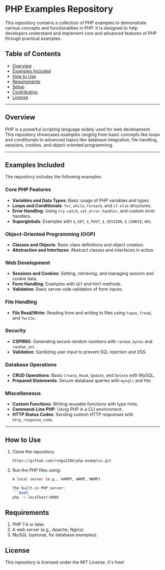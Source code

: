 # PHP Examples Repository

This repository contains a collection of PHP examples to demonstrate various concepts and functionalities in PHP. It is designed to help developers understand and implement core and advanced features of PHP through practical examples.

## Table of Contents
- [Overview](#overview)
- [Examples Included](#examples-included)
- [How to Use](#how-to-use)
- [Requirements](#requirements)
- [Setup](#setup)
- [Contributing](#contributing)
- [License](#license)

---

## Overview

PHP is a powerful scripting language widely used for web development. This repository showcases examples ranging from basic concepts like loops and conditionals to advanced topics like database integration, file handling, sessions, cookies, and object-oriented programming.

---

## Examples Included

The repository includes the following examples:

### Core PHP Features
- **Variables and Data Types**: Basic usage of PHP variables and types.
- **Loops and Conditionals**: `for`, `while`, `foreach`, and `if-else` structures.
- **Error Handling**: Using `try-catch`, `set_error_handler`, and custom error handlers.
- **Superglobals**: Examples with `$_GET`, `$_POST`, `$_SESSION`, `$_COOKIE`, etc.

### Object-Oriented Programming (OOP)
- **Classes and Objects**: Basic class definitions and object creation.
- **Abstraction and Interfaces**: Abstract classes and interfaces in action.

### Web Development
- **Sessions and Cookies**: Setting, retrieving, and managing session and cookie data.
- **Form Handling**: Examples with `GET` and `POST` methods.
- **Validation**: Basic server-side validation of form inputs.

### File Handling
- **File Read/Write**: Reading from and writing to files using `fopen`, `fread`, and `fwrite`.

### Security
- **CSPRNG**: Generating secure random numbers with `random_bytes` and `random_int`.
- **Validation**: Sanitizing user input to prevent SQL injection and XSS.

### Database Operations
- **CRUD Operations**: Basic `Create`, `Read`, `Update`, and `Delete` with MySQL.
- **Prepared Statements**: Secure database queries with `mysqli` and `PDO`.

### Miscellaneous
- **Custom Functions**: Writing reusable functions with type hints.
- **Command-Line PHP**: Using PHP in a CLI environment.
- **HTTP Status Codes**: Sending custom HTTP responses with `http_response_code`.

---

## How to Use

1. Clone the repository:
   ```bash
   https://github.com/rvega1204/php-examples.git

2. Run the PHP files using:
    ```bash
    A local server (e.g., XAMPP, WAMP, MAMP).

    The built-in PHP server:
    ```bash
    php -S localhost:8000

## Requirements
1. PHP 7.4 or later.
2. A web server (e.g., Apache, Nginx).
3. MySQL (optional, for database examples).

## License
This repository is licensed under the MIT License. It's free!
